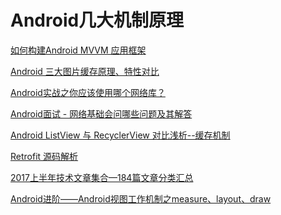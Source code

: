 Android几大机制原理
===

[如何构建Android MVVM 应用框架](https://tech.meituan.com/android_mvvm.html)

[Android 三大图片缓存原理、特性对比](http://www.trinea.cn/android/android-image-cache-compare/)

[Android实战之你应该使用哪个网络库？](https://segmentfault.com/a/1190000003965158)

[Android面试 - 网络基础会问哪些问题及其解答](https://www.jianshu.com/p/97f77927db0f)

[Android ListView 与 RecyclerView 对比浅析--缓存机制](https://mp.weixin.qq.com/s?__biz=MzA3NTYzODYzMg==&mid=2653578065&idx=2&sn=25e64a8bb7b5934cf0ce2e49549a80d6&chksm=84b3b156b3c43840061c28869671da915a25cf3be54891f040a3532e1bb17f9d32e244b79e3f&scene=21#wechat_redirect)

[Retrofit 源码解析](https://github.com/android-cn/android-open-project-analysis/tree/master/tool-lib/network/retrofit)

[2017上半年技术文章集合—184篇文章分类汇总](https://mp.weixin.qq.com/s/grssAxDKeDLHhURp0qtVPg?scene=25#wechat_redirect)

 [Android进阶——Android视图工作机制之measure、layout、draw](https://blog.csdn.net/qq_30379689/article/details/54588736)
